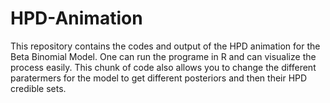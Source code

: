 # HPD-Animation
This repository contains the codes and output of the HPD animation for the Beta Binomial Model. 
One can run the programe in R and can visualize the process easily. 
This chunk of code also allows you to change the different paratermers for the model to get different posteriors and then their HPD credible sets.
